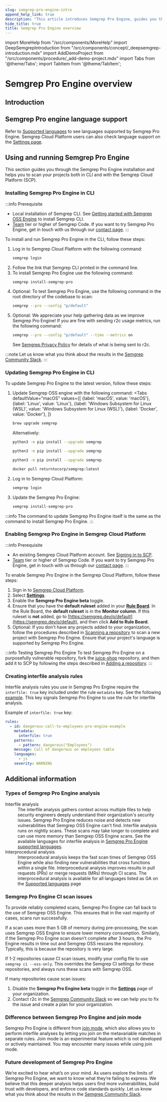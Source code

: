 ```yaml
---
slug: semgrep-pro-engine-intro
append_help_link: true
description: "This article introduces Semgrep Pro Engine, guides you through installation and provides some additional information."
hide_title: true
title: Semgrep Pro Engine overview
---
```


import MoreHelp from "/src/components/MoreHelp"
import DeepSemgrepIntroduction from "/src/components/concept/_deepsemgrep-introduction.mdx"
import AddDemoProject from "/src/components/procedure/_add-demo-project.mdx"
import Tabs from '@theme/Tabs';
import TabItem from '@theme/TabItem';

# Semgrep Pro Engine overview

## Introduction

<DeepSemgrepIntroduction />

## Semgrep Pro engine language support

Refer to [Supported languages](/supported-languages/#semgrep-pro-engine) to see languages supported by Semgrep Pro Engine. Semgrep Cloud Platform users can also check language support on the [Settings page](https://semgrep.dev/orgs/-/settings).

## Using and running Semgrep Pro Engine

This section guides you through the Semgrep Pro Engine installation and helps you to scan your projects both in CLI and with the Semgrep Cloud Platform (SCP).

### Installing Semgrep Pro Engine in CLI

:::info Prerequisite
- Local installation of Semgrep CLI. See [Getting started with Semgrep OSS Engine](/getting-started) to install Semgrep CLI.
- [Team](https://semgrep.dev/pricing) tier or higher of Semgrep Code. If you want to try Semgrep Pro Engine, get in touch with us through our [contact page](https://semgrep.dev/contact-us).
:::

To install and run Semgrep Pro Engine in the CLI, follow these steps:

1. Log in to Semgrep Cloud Platform with the following command:
    ```sh
    semgrep login
    ```
1. Follow the link that Semgrep CLI printed in the command line.
1. To install Semgrep Pro Engine use the following command:
    ```sh
    semgrep install-semgrep-pro
    ```
1. Optional: To test Semgrep Pro Engine, use the following command in the root directory of the codebase to scan:
    ```bash
    semgrep --pro --config "p/default" 
    ```
1. Optional: We appreciate your help gathering data as we improve Semgrep Pro Engine! If you are fine with sending r2c usage metrics, run the following command:
    ```bash
    semgrep --pro --config "p/default" --time --metrics on
    ```
    See [Semgrep Privacy Policy](/metrics) for details of what is being sent to r2c.

:::note
Let us know what you think about the results in the <a href="https://go.semgrep.dev/slack">Semgrep Community Slack</a>.
:::

### Updating Semgrep Pro Engine in CLI

To update Semgrep Pro Engine to the latest version, follow these steps:

1. Update Semgrep OSS engine with the following command:
    <Tabs
        defaultValue="macOS"
        values={[
        {label: 'macOS', value: 'macOS'},
        {label: 'Linux', value: 'Linux'},
        {label: 'Windows Subsystem for Linux (WSL)', value: 'Windows Subsystem for Linux (WSL)'},
        {label: 'Docker', value: 'Docker'},
        ]}
    >

    <TabItem value='macOS'>

    ```bash
    brew upgrade semgrep
    ```

    Alternatively:

    ```bash
    python3 -m pip install --upgrade semgrep
    ```

    </TabItem>

    <TabItem value='Linux'>

    ```bash
    python3 -m pip install --upgrade semgrep
    ```

    </TabItem>

    <TabItem value='Windows Subsystem for Linux (WSL)'>

    ```bash
    python3 -m pip install --upgrade semgrep
    ```

    </TabItem>

    <TabItem value='Docker'>

    ```bash
    docker pull returntocorp/semgrep:latest
    ```

    </TabItem>

    </Tabs>

1. Log in to Semgrep Cloud Platform:
    ```sh
    semgrep login
    ```
1. Update the Semgrep Pro Engine:
    ```sh
    semgrep install-semgrep-pro
    ```

:::info
The command to update Semgrep Pro Engine itself is the same as the command to install Semgrep Pro Engine.
:::

### Enabling Semgrep Pro Engine in Semgrep Cloud Platform

:::info Prerequisite
- An existing Semgrep Cloud Platform account. See [Signing in to SCP](/semgrep-code/getting-started/#semgrep-code-with-semgrep-cloud-platform).
- [Team](https://semgrep.dev/pricing) tier or higher of Semgrep Code. If you want to try Semgrep Pro Engine, get in touch with us through our [contact page](https://semgrep.dev/contact-us).
:::

To enable Semgrep Pro Engine in the Semgrep Cloud Platform, follow these steps:

1. Sign in to [Semgrep Cloud Platform](https://semgrep.dev/login).
1. Select **[Settings](https://semgrep.dev/orgs/-/settings)**.
1. Enable the <i class="fa-solid fa-toggle-large-on"></i> **Semgrep Pro Engine beta** toggle.
1. Ensure that you have the **default ruleset** added in your **[Rule Board](https://semgrep.dev/orgs/-/board)**. In the Rule Board, the **default ruleset** is in the **Monitor column**. If this ruleset is **not** added, go to [https://semgrep.dev/p/default](https://semgrep.dev/p/default), and then click **Add to Rule Board**.
1. Optional: If you don't have any projects added to your organization, follow the procedures described in [Scanning a repository](/semgrep-code/getting-started/#semgrep-code-with-semgrep-cloud-platform) to scan a new project with Semgrep Pro Engine. Ensure that your project's language is supported by Semgrep Pro Engine.

:::info Testing Semgrep Pro Engine
To test Semgrep Pro Engine on a purposefully vulnerable repository, fork the [juice-shop](https://github.com/juice-shop/juice-shop) repository, and then add it to SCP by following the steps described in [Adding a repository](/semgrep-code/getting-started/#option-b-adding-a-repository-from-github-or-gitlab).
:::

### Creating interfile analysis rules

Interfile analysis rules you use in Semgrep Pro Engine require the `interfile: true` key included under the rule `metadata` key. See the following [example](https://semgrep.dev/s/3NZb). This key signals Semgrep Pro Engine to use the rule for interfile analysis.

Example of `interfile: true` key:
```yaml
rules:
  - id: dangerous-call-to-employees-pro-engine-example
    metadata:
      interfile: true
    patterns:
      - pattern: dangerous("Employees")
    message: Call of dangerous on employees table
    languages:
      - js
    severity: WARNING
```

## Additional information

### Types of Semgrep Pro Engine analysis  

<dl>
    <dt>Interfile analysis</dt>
    <dd>The interfile analysis gathers context across multiple files to help security engineers deeply understand their organization's security issues. Semgrep Pro Engine reduces noise and detects new vulnerabilities that Semgrep OSS Engine can't find. Interfile analysis runs on nightly scans. These scans may take longer to complete and can use more memory than Semgrep OSS Engine scans. See the available languages for interfile analysis in <a href="/docs/supported-languages/#semgrep-pro-engine">Semgrep Pro Engine supported languages</a>.</dd>
    <dt>Interprocedural analysis</dt>
    <dd>Interprocedural analysis keeps the fast scan times of Semgrep OSS Engine while also finding new vulnerabilities that cross functions within a single file. Interprocedural analysis improves results in pull requests (PRs) or merge requests (MRs) through CI scans. The interprocedural analysis is available for all languages listed as GA on the <a href="/docs/supported-languages/">Supported languages</a> page</dd>
</dl>


### Semgrep Pro Engine CI scan issues

To provide reliably completed scans, Semgrep Pro Engine can fall back to the use of Semgrep OSS Engine. This ensures that in the vast majority of cases, scans run successfully.

If a scan uses more than 5&nbsp;GB of memory during pre-processing, the scan uses Semgrep OSS Engine to ensure lower memory consumption. Similarly, if the Semgrep Pro Engine scan doesn't complete after 3 hours, the Pro Engine results in time out and Semgrep OSS rescans the repository. Typically, this is because the repository is very large.

If 1-2 repositories cause CI scan issues, modify your config file to use `semgrep ci --oss-only`. This overrides the Semgrep CI settings for these repositories, and always runs these scans with Semgrep OSS. 

If many repositories cause scan issues:
1. Disable the <i class="fa-solid fa-toggle-large-on"></i> **Semgrep Pro Engine beta** toggle in the **[Settings](https://semgrep.dev/orgs/-/settings)** page of your organization.
1. Contact r2c in the <a href="https://go.semgrep.dev/slack">Semgrep Community Slack</a> so we can help you to fix the issue and create a plan for your organization.

### Difference between Semgrep Pro Engine and join mode

Semgrep Pro Engine is different from [join mode](/writing-rules/experiments/join-mode/overview/), which also allows you to perform interfile analyses by letting you join on the metavariable matches in separate rules. Join mode is an experimental feature which is not developed or actively maintained. You may encounter many issues while using join mode.

### Future development of Semgrep Pro Engine

We’re excited to hear what’s on your mind. As users explore the limits of Semgrep Pro Engine, we want to know what they’re failing to express. We believe that this deeper analysis helps users find more vulnerabilities, build trust with developers, and enforce code standards quickly. Let us know what you think about the results in the <a href="https://go.semgrep.dev/slack">Semgrep Community Slack</a>.

<MoreHelp />
